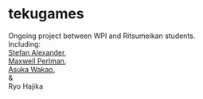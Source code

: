 tekugames
=========
Ongoing project between WPI and Ritsumeikan students.  
Including:  
[Stefan Alexander](http://github.com/stefafafan),  
[Maxwell Perlman](http://github.com/MaxwellP),  
[Asuka Wakao](http://github.com/AsukaWakao),  
&  
Ryo Hajika
